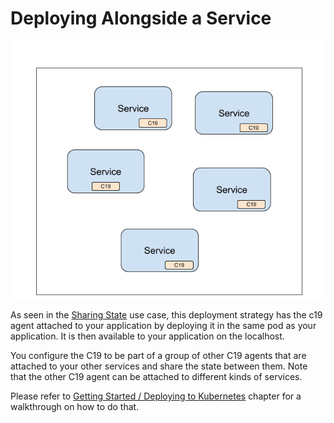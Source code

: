 # Deploying Alongside a Service

![Sharing state use case][figure]

As seen in the [Sharing State] use case, this deployment strategy has the c19 agent attached to your application 
by deploying it in the same pod as your application. It is then available to your application on the localhost.

You configure the C19 to be part of a group of other C19 agents that are attached to your other services and share the state 
between them. Note that the other C19 agent can be attached to different kinds of services. 

Please refer to [Getting Started / Deploying to Kubernetes] chapter for a walkthrough on how to do that.

[figure]: figure-4-sharing-state.png "Sharing state use case"
[Getting Started / Deploying to Kubernetes]: getting-started-deploying-to-kubernetes.md
[Sharing State]: use-case-sharing-state.md
